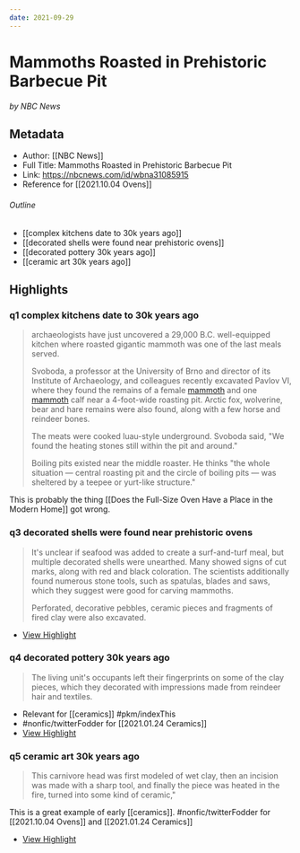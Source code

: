 ```yaml
---
date: 2021-09-29
---
```

# Mammoths Roasted in Prehistoric Barbecue Pit
<cite>by NBC News</cite>

## Metadata
- Author: [[NBC News]]
- Full Title: Mammoths Roasted in Prehistoric Barbecue Pit
- Link: https://nbcnews.com/id/wbna31085915
- Reference for [[2021.10.04 Ovens]]

###### Outline 
- [[complex kitchens date to 30k years ago]]
- [[decorated shells were found near prehistoric ovens]]
- [[decorated pottery 30k years ago]]
- [[ceramic art 30k years ago]]

## Highlights

### q1 complex kitchens date to 30k years ago

> archaeologists have just uncovered a 29,000 B.C. well-equipped kitchen where roasted gigantic mammoth was one of the last meals served.
>
> Svoboda, a professor at the University of Brno and director of its Institute of Archaeology, and colleagues recently excavated Pavlov VI, where they found the remains of a female [mammoth](http://dsc.discovery.com/news/2008/09/09/neanderthal-mammoth.html) and one [mammoth](http://animals.howstuffworks.com/extinct-animals/mammoth-info.htm) calf near a 4-foot-wide roasting pit. Arctic fox, wolverine, bear and hare remains were also found, along with a few horse and reindeer bones.
> 
> The meats were cooked luau-style underground. Svoboda said, "We found the heating stones still within the pit and around."
> 
> Boiling pits existed near the middle roaster. He thinks "the whole situation — central roasting pit and the circle of boiling pits — was sheltered by a teepee or yurt-like structure."

This is probably the thing [[Does the Full-Size Oven Have a Place in the Modern Home]] got wrong. 


### q3 decorated shells were found near prehistoric ovens 

> It's unclear if seafood was added to create a surf-and-turf meal, but multiple decorated shells were unearthed. Many showed signs of cut marks, along with red and black coloration. The scientists additionally found numerous stone tools, such as spatulas, blades and saws, which they suggest were good for carving mammoths.
> 
> Perforated, decorative pebbles, ceramic pieces and fragments of fired clay were also excavated.

 * [View Highlight](https://read.readwise.io/read/01fgs7nj9hwsgds1x5x3x52ryt)

### q4 decorated pottery 30k years ago

> The living unit's occupants left their fingerprints on some of the clay pieces, which they decorated with impressions made from reindeer hair and textiles.

* Relevant for [[ceramics]] #pkm/indexThis 
* #nonfic/twitterFodder for [[2021.01.24 Ceramics]]
 * [View Highlight](https://read.readwise.io/read/01fgs7nthxx584gg3pgjje7qy0)

### q5 ceramic art 30k years ago

> This carnivore head was first modeled of wet clay, then an incision was made with a sharp tool, and finally the piece was heated in the fire, turned into some kind of ceramic,"

This is a great example of early [[ceramics]]. #nonfic/twitterFodder for [[2021.10.04 Ovens]] and [[2021.01.24 Ceramics]]

 * [View Highlight](https://read.readwise.io/read/01fgs7p27a650wb940cghth7e1)

